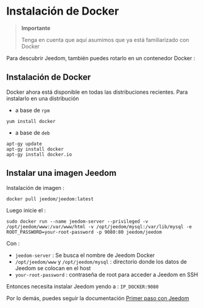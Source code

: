 # Instalación de Docker

> **Importante**
>
> Tenga en cuenta que aquí asumimos que ya está familiarizado con Docker

Para descubrir Jeedom, también puedes rotarlo en un contenedor Docker :

## Instalación de Docker

Docker ahora está disponible en todas las distribuciones recientes.
Para instalarlo en una distribución

-   a base de ``rpm``

````
yum install docker
````

-   a base de ``deb``

````
apt-gy update
apt-gy install docker
apt-gy install docker.io
````

## Instalar una imagen Jeedom

Instalación de imagen :

``docker pull jeedom/jeedom:latest``

Luego inicie el :

``sudo docker run --name jeedom-server --privileged -v /opt/jeedom/www:/var/www/html -v /opt/jeedom/mysql:/var/lib/mysql -e ROOT_PASSWORD=your-root-password -p 9080:80 jeedom/jeedom``

Con :

-   ``jeedom-server`` : Se busca el nombre de Jeedom Docker
-   ``/opt/jeedom/www`` y ``/opt/jeedom/mysql`` : directorio donde los datos de Jeedom se colocan en el host
-   ``your-root-password`` : contraseña de root para acceder a Jeedom en SSH

Entonces necesita instalar Jeedom yendo a : ``IP_DOCKER:9080``

Por lo demás, puedes seguir la documentación [Primer paso con Jeedom](https://doc.jeedom.com/es_ES/premiers-pas/index)
